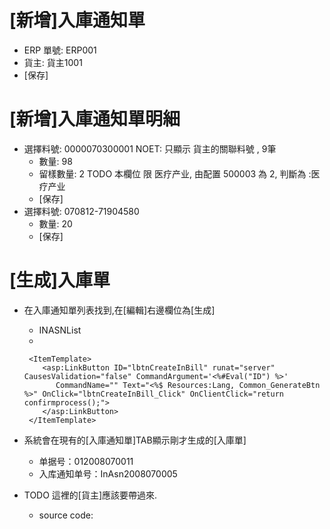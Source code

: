 # [新增]入庫通知單
  * ERP 單號: ERP001
  * 貨主: 貨主1001
  * [保存]
  
# [新增]入庫通知單明細
  * 選擇料號: 0000070300001   NOET: 只顯示 貨主的關聯料號 , 9筆
    * 數量: 98
    * 留樣數量: 2  TODO  本欄位 限 医疗产业, 由配置 500003	為 2, 判斷為 :医疗产业
    * [保存]
  * 選擇料號: 070812-71904580  
    * 數量: 20
    * [保存]
   
  # [生成]入庫單
   * 在入庫通知單列表找到,在[編輯]右邊欄位為[生成]
     * INASNList
     * 
     ```
      <ItemTemplate>
         <asp:LinkButton ID="lbtnCreateInBill" runat="server" CausesValidation="false" CommandArgument='<%#Eval("ID") %>'
            CommandName="" Text="<%$ Resources:Lang, Common_GenerateBtn %>" OnClick="lbtnCreateInBill_Click" OnClientClick="return confirmprocess();">  
         </asp:LinkButton>
      </ItemTemplate>
     ```
   
   
   * 系統會在現有的[入庫通知單]TAB顯示剛才生成的[入庫單]
     * 单据号：012008070011
     * 入库通知单号：InAsn2008070005
      
   * TODO 這裡的[貨主]應該要帶過來. 
     * source code:
  
